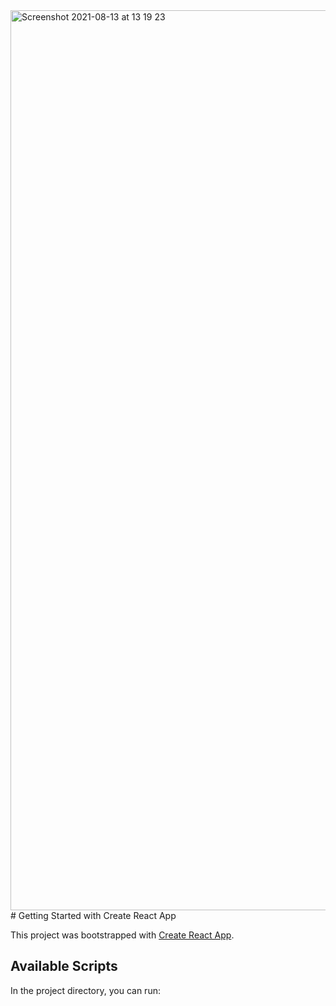 <img width="1440" alt="Screenshot 2021-08-13 at 13 19 23" src="https://user-images.githubusercontent.com/81574700/129323064-3691bc10-539f-4f4b-8308-afb48e17503c.png">
# Getting Started with Create React App

This project was bootstrapped with [Create React App](https://github.com/facebook/create-react-app).

## Available Scripts

In the project directory, you can run:



